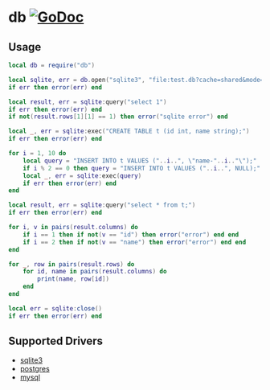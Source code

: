 # db [![GoDoc](https://godoc.org/github.com/vadv/gopher-lua-libs/db?status.svg)](https://godoc.org/github.com/vadv/gopher-lua-libs/db)

## Usage

```lua
local db = require("db")

local sqlite, err = db.open("sqlite3", "file:test.db?cache=shared&mode=memory")
if err then error(err) end

local result, err = sqlite:query("select 1")
if err then error(err) end
if not(result.rows[1][1] == 1) then error("sqlite error") end

local _, err = sqlite:exec("CREATE TABLE t (id int, name string);")
if err then error(err) end

for i = 1, 10 do
    local query = "INSERT INTO t VALUES ("..i..", \"name-"..i.."\");"
    if i % 2 == 0 then query = "INSERT INTO t VALUES ("..i..", NULL);" end
    local _, err = sqlite:exec(query)
    if err then error(err) end
end

local result, err = sqlite:query("select * from t;")
if err then error(err) end

for i, v in pairs(result.columns) do
    if i == 1 then if not(v == "id") then error("error") end end
    if i == 2 then if not(v == "name") then error("error") end end
end

for _, row in pairs(result.rows) do
    for id, name in pairs(result.columns) do
        print(name, row[id])
    end
end

local err = sqlite:close()
if err then error(err) end
```

## Supported Drivers

* [sqlite3](https://github.com/mattn/go-sqlite3)
* [postgres](https://github.com/lib/pq/)
* [mysql](https://github.com/go-sql-driver/mysql)
